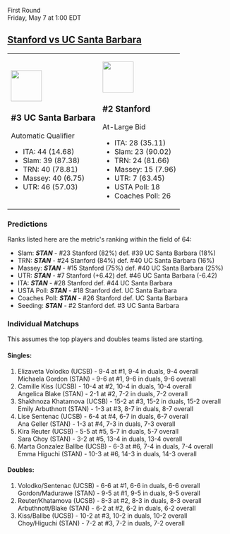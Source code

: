 First Round  
Friday, May 7 at 1:00 EDT
## [Stanford vs UC Santa Barbara](https://www.ncaa.com/game/5833656) 

<table><tr><td>  

[<img src="https://www.ncaa.com/sites/default/files/images/logos/schools/s/stanford.70.png" width="70" height="70" />](../index.md)  

### #3 UC Santa Barbara  

Automatic Qualifier  
- ITA: 44 (14.68)  
- Slam: 39 (87.38)  
- TRN: 40 (78.81)  
- Massey: 40 (6.75)  
- UTR: 46 (57.03)  

</td><td>  

[<img src="https://www.ncaa.com/sites/default/files/images/logos/schools/s/stanford.70.png" width="70" height="70" />](../index.md)  

### #2 Stanford  

At-Large Bid  
- ITA: 28 (35.11)  
- Slam: 23 (90.02)  
- TRN: 24 (81.66)  
- Massey: 15 (7.96)  
- UTR: 7 (63.45)  
- USTA Poll: 18  
- Coaches Poll: 26  

</td></tr></table>  

### Predictions  

Ranks listed here are the metric's ranking within the field of 64:  
- Slam: ***STAN*** - #23 Stanford (82%) def. #39 UC Santa Barbara (18%)  
- TRN: ***STAN*** - #24 Stanford (84%) def. #40 UC Santa Barbara (16%)  
- Massey: ***STAN*** - #15 Stanford (75%) def. #40 UC Santa Barbara (25%)  
- UTR: ***STAN*** - #7 Stanford (+6.42) def. #46 UC Santa Barbara (-6.42)  
- ITA: ***STAN*** - #28 Stanford def. #44 UC Santa Barbara  
- USTA Poll: ***STAN*** - #18 Stanford def. UC Santa Barbara  
- Coaches Poll: ***STAN*** - #26 Stanford def. UC Santa Barbara  
- Seeding: ***STAN*** - #2 Stanford def. #3 UC Santa Barbara  

### Individual Matchups  

This assumes the top players and doubles teams listed are starting.  

#### Singles:  
1. Elizaveta Volodko (UCSB) - 9-4 at #1, 9-4 in duals, 9-4 overall  
   Michaela Gordon (STAN) - 9-6 at #1, 9-6 in duals, 9-6 overall
2. Camille Kiss (UCSB) - 10-4 at #2, 10-4 in duals, 10-4 overall  
   Angelica Blake (STAN) - 2-1 at #2, 7-2 in duals, 7-2 overall
3. Shakhnoza Khatamova (UCSB) - 15-2 at #3, 15-2 in duals, 15-2 overall  
   Emily Arbuthnott (STAN) - 1-3 at #3, 8-7 in duals, 8-7 overall
4. Lise Sentenac (UCSB) - 6-4 at #4, 6-7 in duals, 6-7 overall  
   Ana Geller (STAN) - 1-3 at #4, 7-3 in duals, 7-3 overall
5. Kira Reuter (UCSB) - 5-5 at #5, 5-7 in duals, 5-7 overall  
   Sara Choy (STAN) - 3-2 at #5, 13-4 in duals, 13-4 overall
6. Marta Gonzalez Ballbe (UCSB) - 6-3 at #6, 7-4 in duals, 7-4 overall  
   Emma Higuchi (STAN) - 10-3 at #6, 14-3 in duals, 14-3 overall

#### Doubles:  
1. Volodko/Sentenac (UCSB) - 6-6 at #1, 6-6 in duals, 6-6 overall  
   Gordon/Madurawe (STAN) - 9-5 at #1, 9-5 in duals, 9-5 overall
2. Reuter/Khatamova (UCSB) - 8-3 at #2, 8-3 in duals, 8-3 overall  
   Arbuthnott/Blake (STAN) - 6-2 at #2, 6-2 in duals, 6-2 overall
3. Kiss/Ballbe (UCSB) - 10-2 at #3, 10-2 in duals, 10-2 overall  
   Choy/Higuchi (STAN) - 7-2 at #3, 7-2 in duals, 7-2 overall